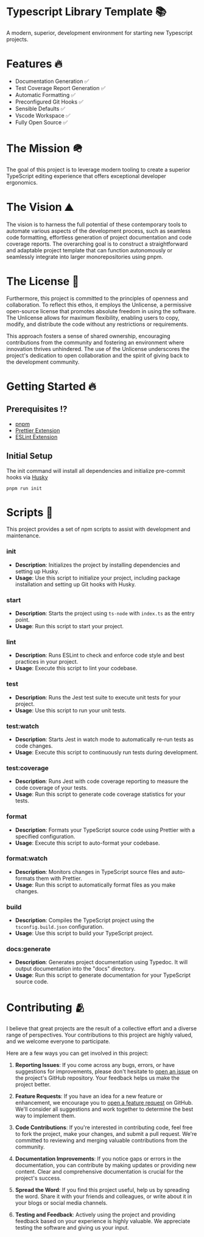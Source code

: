 # Typescript Library Template 📚

A modern, superior, development environment for starting new Typescript projects.

# Features 🔥

- Documentation Generation ✅
- Test Coverage Report Generation ✅
- Automatic Formatting ✅
- Preconfigured Git Hooks ✅
- Sensible Defaults ✅
- Vscode Workspace ✅
- Fully Open Source ✅

# The Mission 🪖

The goal of this project is to leverage modern tooling to create a superior TypeScript editing experience that offers exceptional developer ergonomics.

# The Vision ⛰️

The vision is to harness the full potential of these contemporary tools to automate various aspects of the development process, such as seamless code formatting, effortless generation of project documentation and code coverage reports. The overarching goal is to construct a straightforward and adaptable project template that can function autonomously or seamlessly integrate into larger monorepositories using pnpm.

# The License 👔

Furthermore, this project is committed to the principles of openness and collaboration. To reflect this ethos, it employs the Unlicense, a permissive open-source license that promotes absolute freedom in using the software. The Unlicense allows for maximum flexibility, enabling users to copy, modify, and distribute the code without any restrictions or requirements.

This approach fosters a sense of shared ownership, encouraging contributions from the community and fostering an environment where innovation thrives unhindered. The use of the Unlicense underscores the project's dedication to open collaboration and the spirit of giving back to the development community.

# Getting Started 🔥

## Prerequisites ⁉️

- [pnpm](https://pnpm.io)
- [Prettier Extension](https://marketplace.visualstudio.com/items?itemName=esbenp.prettier-vscode)
- [ESLint Extension](https://marketplace.visualstudio.com/items?itemName=dbaeumer.vscode-eslint)

## Initial Setup

The init command will install all dependencies and initialize pre-commit hooks via [Husky]('https://typicode.github.io/husky/)

```
pnpm run init
```

# Scripts 📜

This project provides a set of npm scripts to assist with development and maintenance.

### init

- **Description**: Initializes the project by installing dependencies and setting up Husky.
- **Usage**: Use this script to initialize your project, including package installation and setting up Git hooks with Husky.

### start

- **Description**: Starts the project using `ts-node` with `index.ts` as the entry point.
- **Usage**: Run this script to start your project.

### lint

- **Description**: Runs ESLint to check and enforce code style and best practices in your project.
- **Usage**: Execute this script to lint your codebase.

### test

- **Description**: Runs the Jest test suite to execute unit tests for your project.
- **Usage**: Use this script to run your unit tests.

### test:watch

- **Description**: Starts Jest in watch mode to automatically re-run tests as code changes.
- **Usage**: Execute this script to continuously run tests during development.

### test:coverage

- **Description**: Runs Jest with code coverage reporting to measure the code coverage of your tests.
- **Usage**: Run this script to generate code coverage statistics for your tests.

### format

- **Description**: Formats your TypeScript source code using Prettier with a specified configuration.
- **Usage**: Execute this script to auto-format your codebase.

### format:watch

- **Description**: Monitors changes in TypeScript source files and auto-formats them with Prettier.
- **Usage**: Run this script to automatically format files as you make changes.

### build

- **Description**: Compiles the TypeScript project using the `tsconfig.build.json` configuration.
- **Usage**: Use this script to build your TypeScript project.

### docs:generate

- **Description**: Generates project documentation using Typedoc. It will output documentation into the "docs" directory.
- **Usage**: Run this script to generate documentation for your TypeScript source code.

# Contributing 🫂

I believe that great projects are the result of a collective effort and a diverse range of perspectives. Your contributions to this project are highly valued, and we welcome everyone to participate.

Here are a few ways you can get involved in this project:

1. **Reporting Issues**: If you come across any bugs, errors, or have suggestions for improvements, please don't hesitate to [open an issue](https://github.com/minimallyexceptional/typescript-library-template/pulls) on the project's GitHub repository. Your feedback helps us make the project better.

2. **Feature Requests**: If you have an idea for a new feature or enhancement, we encourage you to [open a feature request](https://github.com/minimallyexceptional/typescript-library-template/issues/new) on GitHub. We'll consider all suggestions and work together to determine the best way to implement them.

3. **Code Contributions**: If you're interested in contributing code, feel free to fork the project, make your changes, and submit a pull request. We're committed to reviewing and merging valuable contributions from the community.

4. **Documentation Improvements**: If you notice gaps or errors in the documentation, you can contribute by making updates or providing new content. Clear and comprehensive documentation is crucial for the project's success.

5. **Spread the Word**: If you find this project useful, help us by spreading the word. Share it with your friends and colleagues, or write about it in your blogs or social media channels.

6. **Testing and Feedback**: Actively using the project and providing feedback based on your experience is highly valuable. We appreciate testing the software and giving us your input.
